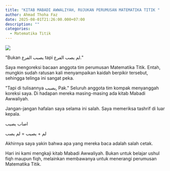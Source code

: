 ```yaml
---
title: "KITAB MABADI AWWALIYAH, RUJUKAN PERUMUSAN MATEMATIKA TITIK "
author: Ahmad Thoha Faz
date: 2025-08-01T21:26:00.000+07:00
description: ""
categories:
  - Matematika Titik
---
```

![](/images/uploads/whatsapp-image-2025-08-01-at-21.17.17_28a09162.jpg)

"Bukan يصبب الفرع tapi لم يصب الفرع."



Saya mengoreksi bacaan anggota tim perumusan Matematika Titik. Entah, mungkin sudah ratusan kali menyampaikan kaidah berpikir tersebut, sehingga telinga ini sangat peka.



"Tapi di tulisannya يصبب, Pak." Seluruh anggota tim kompak menyanggah koreksi saya. Di hadapan mereka masing-masing ada kitab Mabadi Awwaliyah.



Jangan-jangan hafalan saya selama ini salah. Saya memeriksa tashrif di luar kepala.

اصاب يصيب

لم + يصيب = لم يصب



Akhirnya saya yakin bahwa apa yang mereka baca adalah salah cetak.



Hari ini kami mengkaji kitab Mabadi Awwaliyah. Bukan untuk belajar ushul fiqh maupun fiqh, melainkan membawanya untuk menerangi perumusan Matematika Titik.
